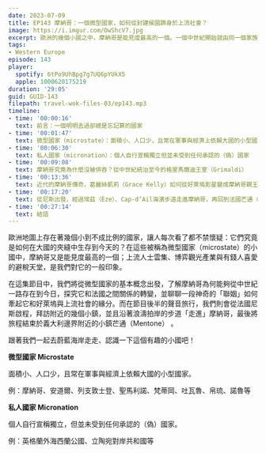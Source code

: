 ```yaml
---
date: 2023-07-09
title: EP143 摩納哥：一個微型國家，如何從封建侯國躋身於上流社會？
image: https://i.imgur.com/OwShcV7.jpg
excerpt: 歐洲的幾個小國之中，摩納哥是能見度最高的一個。一個中世紀開始就由同一個家族統治的封建侯國，如何保有自己的獨立地位，甚至和好萊塢聯姻而躋身於上流社會？跟著我們一起去蔚藍海岸走走、認識一下這個有趣的小國吧！
tags:
- Western Europe
episode: 143
player:
  spotify: 6tPo9UhBpg7g7UQ6pYUkX5
  apple: 1000620175219
duration: '29:05'
guid: GUID-143
filepath: travel-wok-files-03/ep143.mp3
timeline:
- time: '00:00:16'
  text: 前言：一個明明去過卻總是忘記算的國家
- time: '00:01:47'
  text: 微型國家（microstate）：面積小、人口少，且常在軍事與經濟上依賴大國的小型國家
- time: '00:06:30'
  text: 私人國家（micronation）：個人自行宣稱獨立但並未受到任何承認的（偽）國家
- time: '00:09:08'
  text: 摩納哥究竟為什麼沒被併吞？從中世紀統治至今的格里馬爾迪王室（Grimaldi）
- time: '00:13:36'
  text: 近代的摩納哥傳奇，葛麗絲凱莉（Grace Kelly）如何從好萊塢影星變成摩納哥親王妃
- time: '00:17:20'
  text: 從尼斯出發，經過埃茲（Èze）、Cap-d’Ail海濱步道走進摩納哥，再回到法國芒通（Mentone）的旅程
- time: '00:27:14'
  text: 結語
---
```

歐洲地圖上存在著幾個小到不成比例的國家，讓人每次看了都不禁懷疑：它們究竟是如何在大國的夾縫中生存到今天的？在這些被稱為微型國家（microstate）的小國中，摩納哥又是能見度最高的一個；上流人士雲集、博弈觀光產業與有錢人喜愛的避稅天堂，是我們對它的一般印象。

在這集節目中，我們將從微型國家的基本概念出發，了解摩納哥為何能夠從中世紀一路存在到今日，探究它和法國之間關係的轉變，並聊聊一段神奇的「聯姻」如何牽起它和好萊塢與上流社會的緣分。而在節目後半的聲音旅行，我們則會從法國尼斯啟程，拜訪附近的幾個小鎮，並且沿著浪濤拍岸的步道「走進」摩納哥，最後將旅程結束於義大利邊界附近的小鎮芒通（Mentone） 。

跟著我們一起去蔚藍海岸走走、認識一下這個有趣的小國吧！

**微型國家 Microstate**

面積小、人口少，且常在軍事與經濟上依賴大國的小型國家。

例：摩納哥、安道爾、列支敦士登、聖馬利諾、梵蒂岡、吐瓦魯、帛琉、諾魯等

**私人國家 Micronation**

個人自行宣稱獨立，但並未受到任何承認的（偽）國家。

例：英格蘭外海西蘭公國、立陶宛對岸共和國等